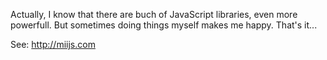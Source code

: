 Actually, I know that there are buch of JavaScript libraries, even more powerfull. But sometimes doing things myself makes me happy. That's it...

See: http://miijs.com